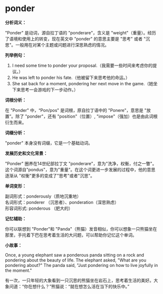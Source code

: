 # ponder

**分析词义：**

  

"Ponder" 是动词，源自拉丁语的 "ponderare"，含义是 "weight"（重量）。经历了语境和使用上的转变，现在英文中 "ponder" 的意思主要是 "思考" 或者 "沉思"。一般用在对某个主题或问题进行深思熟虑的情况。

  

**列举例句：**

  

1.  I need some time to ponder your proposal.（我需要一些时间来考虑你的提议。）
2.  He was left to ponder his fate.（他被留下来思考他的命运。）
3.  She sat back for a moment, pondering her next move in the game.（她坐下来思考一会游戏的下一步动作。）

  

**词根分析：**

  

在 "Ponder" 中，“Pon/pos" 是词根，原自拉丁语中的 "Ponere"，意思是 "放置”。除了 "ponder"，还有 "position"（位置）, "impose"（强加）也是由此词根衍生而来。

  

**词缀分析：**

  

"ponder" 本身没有词缀，它是一个基础动词。

  

**发展历史和文化背景：**

  

"Ponder" 圈养在14世纪部拉丁文 "ponderare"，意为"洗净，权衡，付之一瞥"。这个词源自"pondus"，意为"重量"。在这个词更进一步发展的过程中，他的意思逐渐从 "权衡"更多的变成了"思考"或者"沉思"。

  

**单词变形：**

  

副词形式：ponderously（质地沉重地）  
名词形式：ponderer （沉思者）、ponderation（深思熟虑）  
形容词形式: ponderous （肥大的）

  

**记忆辅助：**

  

你可以联想到 "Ponder"和 "Panda"（熊猫）发音相似，你可以想象一只熊猫坐在那里，手托着下巴在思考着生活的大问题，可以帮助你记忆这个单词。

  

**小故事：**

  

Once, a young elephant saw a ponderous panda sitting on a rock and pondering about the beauty of life. The elephant asked, "What are you pondering about?" The panda said, "Just pondering on how to live joyfully in the moment."

  

有一次，一只年轻的大象看到一只沉思的熊猫坐在岩石上，思考着生活的美好。大象问道：“你在想什么？”熊猫说：“就在想怎么活在当下的快乐中。”
